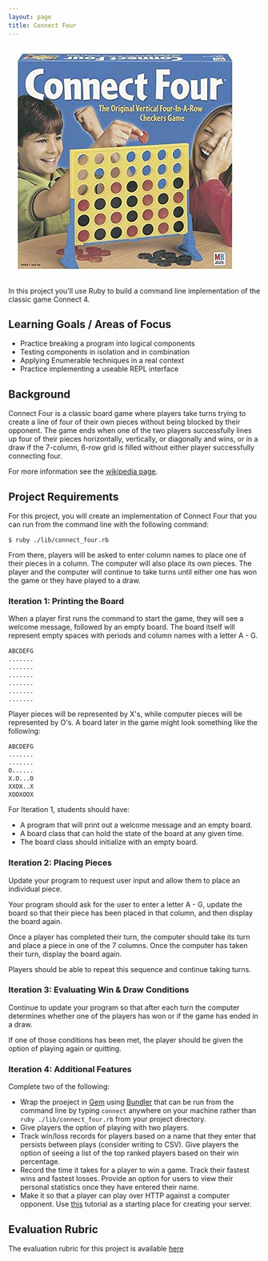 ```yaml
---
layout: page
title: Connect Four
---
```


![Connect 4](./c4.jpg)

In this project you'll use Ruby to build a command line implementation of the classic game Connect 4.

## Learning Goals / Areas of Focus

* Practice breaking a program into logical components
* Testing components in isolation and in combination
* Applying Enumerable techniques in a real context
* Practice implementing a useable REPL interface

## Background

Connect Four is a classic board game where players take turns trying to create a line of four of their own pieces without being blocked by their opponent. The game ends when one of the two players successfully lines up four of their pieces horizontally, vertically, or diagonally and wins, or in a draw if the 7-column, 6-row grid is filled without either player successfully connecting four.

For more information see the [wikipedia page](https://en.wikipedia.org/wiki/Connect_Four).

## Project Requirements

For this project, you will create an implementation of Connect Four that you can run from the command line with the following command:

```
$ ruby ./lib/connect_four.rb
```

From there, players will be asked to enter column names to place one of their pieces in a column. The computer will also place its own pieces. The player and the computer will continue to take turns until either one has won the game or they have played to a draw.

### Iteration 1: Printing the Board

When a player first runs the command to start the game, they will see a welcome message, followed by an empty board. The board itself will represent empty spaces with periods and column names with a letter A - G.

```
ABCDEFG
.......
.......
.......
.......
.......
.......
```

Player pieces will be represented by X's, while computer pieces will be represented by O's. A board later in the game might look something like the following:

```
ABCDEFG
.......
.......
O......
X.O...O
XXOX..X
XOOXOOX
```

For Iteration 1, students should have:

* A program that will print out a welcome message and an empty board.
* A board class that can hold the state of the board at any given time.
* The board class should initialize with an empty board.

### Iteration 2: Placing Pieces

Update your program to request user input and allow them to place an individual piece.

Your program should ask for the user to enter a letter A - G, update the board so that their piece has been placed in that column, and then display the board again.

Once a player has completed their turn, the computer should take its turn and place a piece in one of the 7 columns. Once the computer has taken their turn, display the board again.

Players should be able to repeat this sequence and continue taking turns.

### Iteration 3: Evaluating Win & Draw Conditions

Continue to update your program so that after each turn the computer determines whether one of the players has won or if the game has ended in a draw.

If one of those conditions has been met, the player should be given the option of playing again or quitting.

### Iteration 4: Additional Features

Complete two of the following:

* Wrap the proeject in [Gem](https://en.wikipedia.org/wiki/RubyGems) using [Bundler](https://bundler.io/v1.16/guides/creating_gem.html) that can be run from the command line by typing `connect` anywhere on your machine rather than `ruby ./lib/connect_four.rb` from your project directory.
* Give players the option of playing with two players.
* Track win/loss records for players based on a name that they enter that persists between plays (consider writing to CSV). Give players the option of seeing a list of the top ranked players based on their win percentage.
* Record the time it takes for a player to win a game. Track their fastest wins and fastest losses. Provide an option for users to view their personal statistics once they have entered their name.
* Make it so that a player can play over HTTP against a computer opponent. Use [this](http://backend.turing.io/module1/projects/http_tutorial) tutorial as a starting place for creating your server.

## Evaluation Rubric

The evaluation rubric for this project is available [here](../project_rubric)

